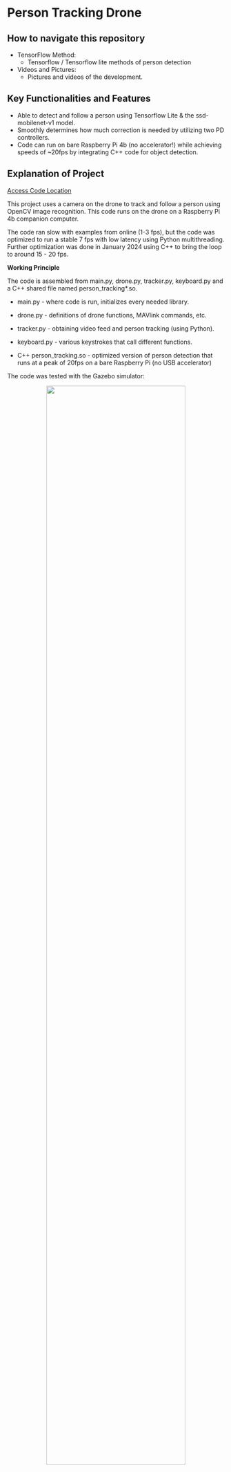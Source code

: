 # Person Tracking Drone

## How to navigate this repository

- TensorFlow Method:
  - Tensorflow / Tensorflow lite methods of person detection
- Videos and Pictures:
  - Pictures and videos of the development.
 
## Key Functionalities and Features

* Able to detect and follow a person using Tensorflow Lite & the ssd-mobilenet-v1 model.
* Smoothly determines how much correction is needed by utilizing two PD controllers.
* Code can run on bare Raspberry Pi 4b (no accelerator!) while achieving speeds of ~20fps by integrating C++ code for object detection.

## Explanation of Project

[Access Code Location](https://github.com/tommyzhng/person-tracking-drone/tree/master/tensorflowMethod)

This project uses a camera on the drone to track and follow a person using OpenCV image recognition.
This code runs on the drone on a Raspberry Pi 4b companion computer.

The code ran slow with examples from online (1-3 fps), but the code was optimized to run a stable 7 fps with low latency using Python multithreading. 
Further optimization was done in January 2024 using C++ to bring the loop to around 15 - 20 fps.

**Working Principle**

The code is assembled from main.py, drone.py, tracker.py, keyboard.py and a C++ shared file named person_tracking*.so.

* main.py - where code is run, initializes every needed library.
* drone.py - definitions of drone functions, MAVlink commands, etc.
* tracker.py - obtaining video feed and person tracking (using Python).
* keyboard.py - various keystrokes that call different functions.

* C++ person_tracking.so - optimized version of person detection that runs at a peak of 20fps on a bare Raspberry Pi (no USB accelerator)

The code was tested with the Gazebo simulator:

<p align="center">
  <img width="80%" height="80%" src="https://github.com/tommyzhng/drone/blob/master/Videos%20and%20Pictures/readme%20gifs/person%20tracking%20in%20gazebo.gif">
</p>

Direction / Yaw: 

The code returns the center of a person by taking the average of the X coordinates of the bounding boxes. Then it calculates the percentage of pixels that it is away from the center of the screen. This is passed to a PD controller and then to a drone function to turn the drone.

Forward / Backwards Movement: 

The code uses the bounding box height to determine how far a person is. It calculates a relative area using the Y distance of the bounding box. The Y axis was chosen over the X distance since the latter can be easily manipulated by spreading arms. This is passed to a P controller to determine the drone's movement.

**Person Tracking Demo:** 

[Full Video](https://github.com/tommyzhng/drone/blob/master/Videos%20and%20Pictures/7%20yaw%20tracking%20person.mp4)
(embed .gif takes some time to load)
<p align="center">
  <img src="https://github.com/tommyzhng/drone/blob/master/Videos%20and%20Pictures/readme%20gifs/person%20tracking%20demo.gif">
</p>

Logic Flowchart (outdated)
<p align="center">
  <img src="https://github.com/tommyzhng/drone/blob/master/Videos%20and%20Pictures/readme%20gifs/person%20tracking%20flowchart.png">
</p>
